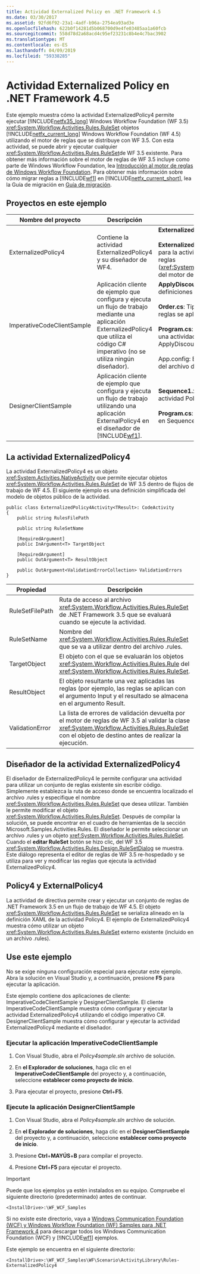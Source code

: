 ```yaml
---
title: Actividad Externalized Policy en .NET Framework 4.5
ms.date: 03/30/2017
ms.assetid: 92fd6f92-23a1-4adf-b96a-2754ea93ad3e
ms.openlocfilehash: 622b0f14281d5b068700d9e4fe03485aa1a60fcb
ms.sourcegitcommit: 558d78d2a68acd4c95ef23231c8b4e4c7bac3902
ms.translationtype: MT
ms.contentlocale: es-ES
ms.lasthandoff: 04/09/2019
ms.locfileid: "59338285"
---
```

# <a name="externalized-policy-activity-in-net-framework-45"></a>Actividad Externalized Policy en .NET Framework 4.5

Este ejemplo muestra cómo la actividad ExternalizedPolicy4 permite ejecutar [!INCLUDE[netfx35_long](../../../../includes/netfx35-long-md.md)] Windows Workflow Foundation (WF 3.5) <xref:System.Workflow.Activities.Rules.RuleSet> objetos [!INCLUDE[netfx_current_long](../../../../includes/netfx-current-long-md.md)] Windows Workflow Foundation (WF 4.5) utilizando el motor de reglas que se distribuye con WF 3.5. Con esta actividad, se puede abrir y ejecutar cualquier <xref:System.Workflow.Activities.Rules.RuleSet>de WF 3.5 existente. Para obtener más información sobre el motor de reglas de WF 3.5 incluye como parte de Windows Workflow Foundation, lea [Introducción al motor de reglas de Windows Workflow Foundation](https://go.microsoft.com/fwlink/?LinkId=166079). Para obtener más información sobre cómo migrar reglas a [!INCLUDE[wf1](../../../../includes/wf1-md.md)] en [!INCLUDE[netfx_current_short](../../../../includes/netfx-current-short-md.md)], lea la Guía de migración en [Guía de migración](../migration-guidance.md).

## <a name="projects-in-this-sample"></a>Proyectos en este ejemplo

|Nombre del proyecto|Descripción|Archivos principales|
|-|-|-|
|ExternalizedPolicy4|Contiene la actividad ExternalizedPolicy4 y su diseñador de WF4.|**ExternalizedPolicy4.cs**: definición de actividad.<br /><br /> **ExternalizedPolicy4Designer.xaml**: Diseñador personalizado para la actividad ExternalizedPolicy4. Utiliza el editor de reglas (<xref:System.Workflow.Activities.Rules.Design.RuleSetDialog>) del motor de reglas de WF 3.5.|
|ImperativeCodeClientSample|Aplicación cliente de ejemplo que configura y ejecuta un flujo de trabajo mediante una aplicación ExternalizedPolicy4 que utiliza el código C# imperativo (no se utiliza ningún diseñador).|**ApplyDiscount.rules**: Archivo con [!INCLUDE[wf1](../../../../includes/wf1-md.md)] definiciones de reglas.<br /><br /> **Order.cs**: Tipo que representa un pedido de cliente. Las reglas se aplican a los objetos de este tipo.<br /><br /> **Program.cs**: Configura y ejecuta un flujo de trabajo que tiene una actividad Policy4 para aplicar las reglas definidas en ApplyDiscount.rules a las instancias de objetos Order.<br /><br /> App.config: El archivo de configuración con la ruta de acceso del archivo de reglas.|
|DesignerClientSample|Aplicación cliente de ejemplo que configura y ejecuta un flujo de trabajo utilizando una aplicación ExternalPolicy4 en el diseñador de [!INCLUDE[wf1](../../../../includes/wf1-md.md)].|**Sequence1.xaml**: Flujo de trabajo secuencial que utiliza una actividad Policy4 para realizar evaluaciones de reglas.<br /><br /> **Program.cs**: Ejecuta una instancia de flujo de trabajo definida en Sequence1.xaml.|

## <a name="the-externalizedpolicy4-activity"></a>La actividad ExternalizedPolicy4

La actividad ExternalizedPolicy4 es un objeto <xref:System.Activities.NativeActivity> que permite ejecutar objetos <xref:System.Workflow.Activities.Rules.RuleSet> de WF 3.5 dentro de flujos de trabajo de WF 4.5. El siguiente ejemplo es una definición simplificada del modelo de objetos público de la actividad.

```
public class ExternalizedPolicy4Activity<TResult>: CodeActivity
{
    public string RulesFilePath

    public string RuleSetName

    [RequiredArgument]
    public InArgument<T> TargetObject

    [RequiredArgument]
    public OutArgument<T> ResultObject

    public OutArgument<ValidationErrorCollection> ValidationErrors
}
```

|Propiedad|Descripción|
|-|-|
|RuleSetFilePath|Ruta de acceso al archivo <xref:System.Workflow.Activities.Rules.RuleSet> de .NET Framework 3.5 que se evaluará cuando se ejecute la actividad.|
|RuleSetName|Nombre del <xref:System.Workflow.Activities.Rules.RuleSet> que se va a utilizar dentro del archivo .rules.|
|TargetObject|El objeto con el que se evaluarán los objetos <xref:System.Workflow.Activities.Rules.Rule> del <xref:System.Workflow.Activities.Rules.RuleSet>.|
|ResultObject|El objeto resultante una vez aplicadas las reglas (por ejemplo, las reglas se aplican con el argumento Input y el resultado se almacena en el argumento Result.|
|ValidationError|La lista de errores de validación devuelta por el motor de reglas de WF 3.5 al validar la clase <xref:System.Workflow.Activities.Rules.RuleSet> con el objeto de destino antes de realizar la ejecución.|

## <a name="externalizedpolicy4-activity-designer"></a>Diseñador de la actividad ExternalizedPolicy4

El diseñador de ExternalizedPolicy4 le permite configurar una actividad para utilizar un conjunto de reglas existente sin escribir código. Simplemente establezca la ruta de acceso donde se encuentra localizado el archivo .rules y especifique el nombre <xref:System.Workflow.Activities.Rules.RuleSet> que desea utilizar. También le permite modificar el objeto <xref:System.Workflow.Activities.Rules.RuleSet>. Después de compilar la solución, se puede encontrar en el cuadro de herramientas de la sección Microsoft.Samples.Activities.Rules. El diseñador le permite seleccionar un archivo .rules y un objeto <xref:System.Workflow.Activities.Rules.RuleSet>. Cuando el **editar RuleSet** botón se hizo clic, del WF 3.5 <xref:System.Workflow.Activities.Rules.Design.RuleSetDialog> se muestra. Este diálogo representa el editor de reglas de WF 3.5 re-hospedado y se utiliza para ver y modificar las reglas que ejecuta la actividad ExternalizedPolicy4.

## <a name="policy4-and-externalpolicy4"></a>Policy4 y ExternalPolicy4

La actividad de directiva permite crear y ejecutar un conjunto de reglas de .NET Framework 3.5 en un flujo de trabajo de WF 4.5. El objeto <xref:System.Workflow.Activities.Rules.RuleSet> se serializa alineado en la definición XAML de la actividad Policy4. El ejemplo de ExternalizedPolicy4 muestra cómo utilizar un objeto <xref:System.Workflow.Activities.Rules.RuleSet> externo existente (incluido en un archivo .rules).

## <a name="use-this-sample"></a>Use este ejemplo

No se exige ninguna configuración especial para ejecutar este ejemplo. Abra la solución en Visual Studio y, a continuación, presione **F5** para ejecutar la aplicación.

Este ejemplo contiene dos aplicaciones de cliente: ImperativeCodeClientSample y DesignerClientSample. El cliente ImperativeCodeClientSample muestra cómo configurar y ejecutar la actividad ExternalizedPolicy4 utilizando el código imperativo C#. DesignerClientSample muestra cómo configurar y ejecutar la actividad ExternalizedPolicy4 mediante el diseñador.

### <a name="run-the-imperativecodeclientsample-application"></a>Ejecutar la aplicación ImperativeCodeClientSample

1. Con Visual Studio, abra el *Policy4sample.sln* archivo de solución.

2. En **el Explorador de soluciones**, haga clic en el **ImperativeCodeClientSample** del proyecto y, a continuación, seleccione **establecer como proyecto de inicio**.

3. Para ejecutar el proyecto, presione **Ctrl**+**F5**.

### <a name="run-the-designerclientsample-application"></a>Ejecute la aplicación DesignerClientSample

1. Con Visual Studio, abra el *Policy4sample.sln* archivo de solución.

2. En **el Explorador de soluciones**, haga clic en el **DesignerClientSample** del proyecto y, a continuación, seleccione **establecer como proyecto de inicio**.

3. Presione **Ctrl**+**MAYÚS**+**B** para compilar el proyecto.

4. Presione **Ctrl**+**F5** para ejecutar el proyecto.

> [!IMPORTANT]
> Puede que los ejemplos ya estén instalados en su equipo. Compruebe el siguiente directorio (predeterminado) antes de continuar.
>
> `<InstallDrive>:\WF_WCF_Samples`
>
> Si no existe este directorio, vaya a [Windows Communication Foundation (WCF) y Windows Workflow Foundation (WF) Samples para .NET Framework 4](https://go.microsoft.com/fwlink/?LinkId=150780) para descargar todos los Windows Communication Foundation (WCF) y [!INCLUDE[wf1](../../../../includes/wf1-md.md)] ejemplos.
>
> Este ejemplo se encuentra en el siguiente directorio:
>
> `<InstallDrive>:\WF_WCF_Samples\WF\Scenario\ActivityLibrary\Rules-ExternalizedPolicy4`
